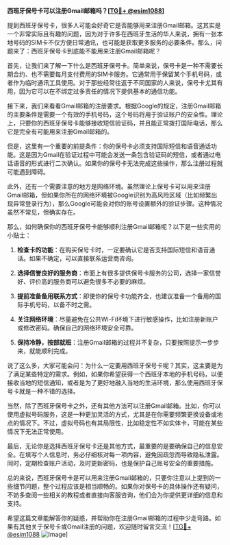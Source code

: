 **西班牙保号卡可以注册Gmail邮箱吗？[[TG💪+ @esim1088](https://t.me/s/esim1088)]**

提到西班牙保号卡，很多人可能会好奇它是否能够用来注册Gmail邮箱。这其实是一个非常实际且有趣的问题，因为对于许多在西班牙生活的华人来说，拥有一张本地号码的SIM卡不仅方便日常通讯，也可能是获取更多服务的必要条件。那么，问题来了：西班牙保号卡到底能不能用来注册Gmail邮箱呢？

首先，让我们来了解一下什么是西班牙保号卡。简单来说，保号卡是一种不需要长期合约、也不需要每月支付费用的SIM卡服务。它通常用于保留某个手机号码，或者作为临时通讯工具使用。对于那些经常往返于不同国家的人来说，保号卡尤其有用，因为它可以在不绑定过多责任的情况下提供基本的通信功能。

接下来，我们来看看Gmail邮箱的注册要求。根据Google的规定，注册Gmail邮箱的主要条件是需要一个有效的手机号码，这个号码将用于验证账户的安全性。理论上，只要你的西班牙保号卡能够接收短信验证码，并且能正常拨打国际电话，那么它是完全有可能用来注册Gmail邮箱的。

但是，这里有一个重要的前提条件：你的保号卡必须支持国际短信和语音通话功能。这是因为Gmail在验证过程中可能会发送一条包含验证码的短信，或者通过电话语音的形式进行二次确认。如果你的保号卡无法完成这些操作，那么注册过程就可能遇到障碍。

此外，还有一个需要注意的地方是网络环境。虽然理论上保号卡可以用来注册Gmail邮箱，但如果你所在的网络环境被Google识别为高风险区域（比如频繁出现异常登录行为），那么Google可能会对你的账号设置额外的验证步骤。这种情况虽然不常见，但确实存在。

那么，如何确保你的西班牙保号卡能够顺利注册Gmail邮箱呢？以下是一些实用的小贴士：

1. **检查卡的功能**：在购买保号卡时，一定要确认它是否支持国际短信和语音通话。如果不确定，可以直接联系运营商咨询。
   
2. **选择信誉良好的服务商**：市面上有很多提供保号卡服务的公司，选择一家信誉好、评价高的服务商可以避免很多不必要的麻烦。

3. **提前准备备用联系方式**：即使你的保号卡功能齐全，也建议准备一个备用的国际手机号码，以备不时之需。

4. **关注网络环境**：尽量避免在公共Wi-Fi环境下进行敏感操作，比如注册新账户或修改密码。确保自己的网络环境安全可靠。

5. **保持冷静，按部就班**：注册Gmail邮箱的过程并不复杂，只要按照提示一步步来，就能顺利完成。

说了这么多，大家可能会问：为什么一定要用西班牙保号卡呢？其实，这主要是为了满足某些特定的需求。例如，如果你希望获得一个西班牙本地的手机号码，以便接收当地的短信通知，或者是为了更好地融入当地的生活环境，那么使用西班牙保号卡就是一种不错的选择。

当然，除了西班牙保号卡之外，还有其他方法可以注册Gmail邮箱。比如，你可以使用虚拟号码服务，这是一种更加灵活的方式，尤其是在你需要频繁更换设备或地点的情况下。不过，虚拟号码也有其局限性，比如稳定性不如实体卡，可能在某些情况下无法正常使用。

最后，无论你是选择西班牙保号卡还是其他方式，最重要的是要确保自己的信息安全。在填写个人信息时，务必仔细核对每一项内容，避免因疏忽而导致隐私泄露。同时，定期检查账户活动，及时更新密码，也是保护自己账号安全的重要措施。

总的来说，西班牙保号卡是可以用来注册Gmail邮箱的，只要你注意以上提到的一些细节问题，整个过程应该是相当顺畅的。如果你对保号卡的具体操作还有疑问，不妨多查阅一些相关的教程或者直接向客服咨询，他们会为你提供更详细的信息和支持。

希望这篇文章能解答你的疑惑，并帮助你在注册Gmail邮箱的过程中少走弯路。如果有其他关于保号卡或Gmail注册的问题，欢迎随时留言交流！[[TG💪+ @esim1088](https://t.me/s/esim1088) ![Image](https://i.postimg.cc/4NQfJmqS/Snipaste-2025-05-13-00-14-12.png)]